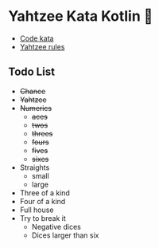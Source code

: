 # Yahtzee Kata Kotlin 🎲

- [Code kata](https://codingdojo.org/kata/Yahtzee/)
- [Yahtzee rules](https://en.wikipedia.org/wiki/Yahtzee#Rules)

## Todo List

- ~~Chance~~
- ~~Yahtzee~~
- ~~Numerics~~
  - ~~aces~~
  - ~~twos~~
  - ~~threes~~
  - ~~fours~~
  - ~~fives~~
  - ~~sixes~~
- Straights
  - small
  - large
- Three of a kind
- Four of a kind
- Full house
- Try to break it
  - Negative dices
  - Dices larger than six

